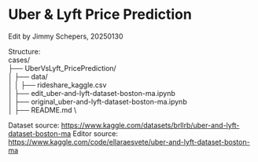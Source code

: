 # Uber & Lyft Price Prediction

Edit by Jimmy Schepers, 20250130


Structure:\
cases/ \
├── UberVsLyft_PricePrediction/ \
│ ├── data/ \
│ │ ├──  rideshare_kaggle.csv \
│ ├── edit_uber-and-lyft-dataset-boston-ma.ipynb \
│ ├── original_uber-and-lyft-dataset-boston-ma.ipynb \
│ ├── README.md \


Dataset source: https://www.kaggle.com/datasets/brllrb/uber-and-lyft-dataset-boston-ma
Editor source: https://www.kaggle.com/code/ellaraesvete/uber-and-lyft-dataset-boston-ma




